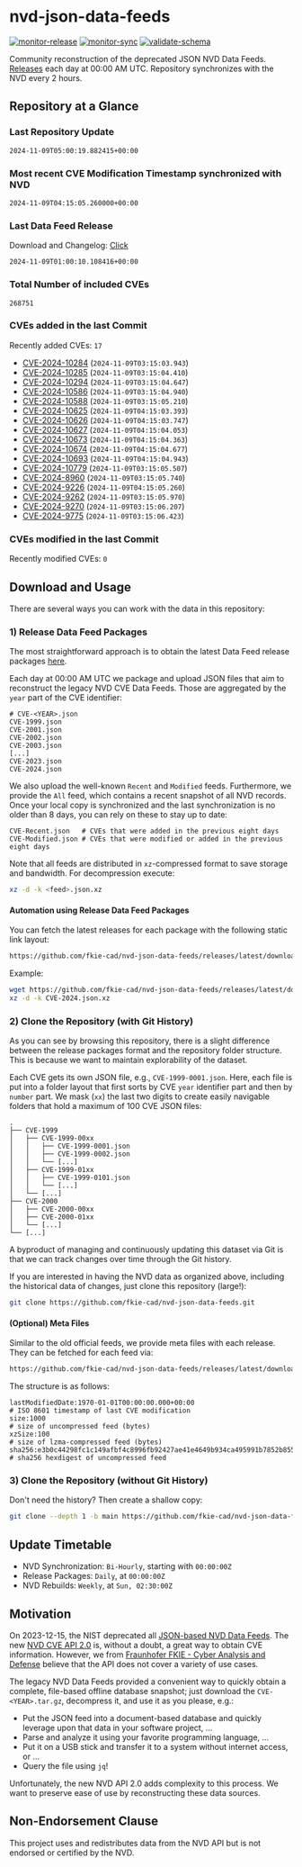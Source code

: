 # nvd-json-data-feeds

[![monitor-release](https://github.com/fkie-cad/nvd-json-data-feeds/actions/workflows/monitor_release.yml/badge.svg)](https://github.com/fkie-cad/nvd-json-data-feeds/actions/workflows/monitor_release.yml)
[![monitor-sync](https://github.com/fkie-cad/nvd-json-data-feeds/actions/workflows/monitor_sync.yml/badge.svg)](https://github.com/fkie-cad/nvd-json-data-feeds/actions/workflows/monitor_sync.yml)
[![validate-schema](https://github.com/fkie-cad/nvd-json-data-feeds/actions/workflows/validate_schema.yml/badge.svg)](https://github.com/fkie-cad/nvd-json-data-feeds/actions/workflows/validate_schema.yml)

Community reconstruction of the deprecated JSON NVD Data Feeds.
[Releases](https://github.com/fkie-cad/nvd-json-data-feeds/releases/latest) each day at 00:00 AM UTC.
Repository synchronizes with the NVD every 2 hours.

## Repository at a Glance

### Last Repository Update

```plain
2024-11-09T05:00:19.882415+00:00
```

### Most recent CVE Modification Timestamp synchronized with NVD

```plain
2024-11-09T04:15:05.260000+00:00
```

### Last Data Feed Release

Download and Changelog: [Click](https://github.com/fkie-cad/nvd-json-data-feeds/releases/latest)

```plain
2024-11-09T01:00:10.108416+00:00
```

### Total Number of included CVEs

```plain
268751
```

### CVEs added in the last Commit

Recently added CVEs: `17`

- [CVE-2024-10284](CVE-2024/CVE-2024-102xx/CVE-2024-10284.json) (`2024-11-09T03:15:03.943`)
- [CVE-2024-10285](CVE-2024/CVE-2024-102xx/CVE-2024-10285.json) (`2024-11-09T03:15:04.410`)
- [CVE-2024-10294](CVE-2024/CVE-2024-102xx/CVE-2024-10294.json) (`2024-11-09T03:15:04.647`)
- [CVE-2024-10586](CVE-2024/CVE-2024-105xx/CVE-2024-10586.json) (`2024-11-09T03:15:04.940`)
- [CVE-2024-10588](CVE-2024/CVE-2024-105xx/CVE-2024-10588.json) (`2024-11-09T03:15:05.210`)
- [CVE-2024-10625](CVE-2024/CVE-2024-106xx/CVE-2024-10625.json) (`2024-11-09T04:15:03.393`)
- [CVE-2024-10626](CVE-2024/CVE-2024-106xx/CVE-2024-10626.json) (`2024-11-09T04:15:03.747`)
- [CVE-2024-10627](CVE-2024/CVE-2024-106xx/CVE-2024-10627.json) (`2024-11-09T04:15:04.053`)
- [CVE-2024-10673](CVE-2024/CVE-2024-106xx/CVE-2024-10673.json) (`2024-11-09T04:15:04.363`)
- [CVE-2024-10674](CVE-2024/CVE-2024-106xx/CVE-2024-10674.json) (`2024-11-09T04:15:04.677`)
- [CVE-2024-10693](CVE-2024/CVE-2024-106xx/CVE-2024-10693.json) (`2024-11-09T04:15:04.943`)
- [CVE-2024-10779](CVE-2024/CVE-2024-107xx/CVE-2024-10779.json) (`2024-11-09T03:15:05.507`)
- [CVE-2024-8960](CVE-2024/CVE-2024-89xx/CVE-2024-8960.json) (`2024-11-09T03:15:05.740`)
- [CVE-2024-9226](CVE-2024/CVE-2024-92xx/CVE-2024-9226.json) (`2024-11-09T04:15:05.260`)
- [CVE-2024-9262](CVE-2024/CVE-2024-92xx/CVE-2024-9262.json) (`2024-11-09T03:15:05.970`)
- [CVE-2024-9270](CVE-2024/CVE-2024-92xx/CVE-2024-9270.json) (`2024-11-09T03:15:06.207`)
- [CVE-2024-9775](CVE-2024/CVE-2024-97xx/CVE-2024-9775.json) (`2024-11-09T03:15:06.423`)


### CVEs modified in the last Commit

Recently modified CVEs: `0`



## Download and Usage

There are several ways you can work with the data in this repository:

### 1) Release Data Feed Packages

The most straightforward approach is to obtain the latest Data Feed release packages [here](https://github.com/fkie-cad/nvd-json-data-feeds/releases/latest).

Each day at 00:00 AM UTC we package and upload JSON files that aim to reconstruct the legacy NVD CVE Data Feeds.
Those are aggregated by the `year` part of the CVE identifier:

```
# CVE-<YEAR>.json
CVE-1999.json
CVE-2001.json
CVE-2002.json
CVE-2003.json
[...]
CVE-2023.json
CVE-2024.json
```

We also upload the well-known `Recent` and `Modified` feeds.
Furthermore, we provide the `All` feed, which contains a recent snapshot of all NVD records.
Once your local copy is synchronized and the last synchronization is no older than 8 days, you can rely on these to stay up to date:

```plain
CVE-Recent.json   # CVEs that were added in the previous eight days
CVE-Modified.json # CVEs that were modified or added in the previous eight days
```

Note that all feeds are distributed in `xz`-compressed format to save storage and bandwidth.
For decompression execute:

```sh
xz -d -k <feed>.json.xz
```

#### Automation using Release Data Feed Packages

You can fetch the latest releases for each package with the following static link layout:

```sh
https://github.com/fkie-cad/nvd-json-data-feeds/releases/latest/download/CVE-<YEAR>.json.xz
```

Example:

```sh
wget https://github.com/fkie-cad/nvd-json-data-feeds/releases/latest/download/CVE-2024.json.xz
xz -d -k CVE-2024.json.xz
```

### 2) Clone the Repository (with Git History)

As you can see by browsing this repository, there is a slight difference between the release packages format and the repository folder structure.
This is because we want to maintain explorability of the dataset.

Each CVE gets its own JSON file, e.g., `CVE-1999-0001.json`.
Here, each file is put into a folder layout that first sorts by CVE `year` identifier part and then by `number` part.
We mask (`xx`) the last two digits to create easily navigable folders that hold a maximum of 100 CVE JSON files:

```plain
.
├── CVE-1999
│   ├── CVE-1999-00xx
│   │   ├── CVE-1999-0001.json
│   │   ├── CVE-1999-0002.json
│   │   └── [...]
│   ├── CVE-1999-01xx
│   │   ├── CVE-1999-0101.json
│   │   └── [...]
│   └── [...]
├── CVE-2000
│   ├── CVE-2000-00xx
│   ├── CVE-2000-01xx
│   └── [...]
└── [...]
```

A byproduct of managing and continuously updating this dataset via Git is that we can track changes over time through the Git history.

If you are interested in having the NVD data as organized above, including the historical data of changes, just clone this repository (large!):

```sh
git clone https://github.com/fkie-cad/nvd-json-data-feeds.git
```

#### (Optional) Meta Files

Similar to the old official feeds, we provide meta files with each release. They can be fetched for each feed via:

```sh
https://github.com/fkie-cad/nvd-json-data-feeds/releases/latest/download/CVE-<YEAR>.meta
```

The structure is as follows:

```plain
lastModifiedDate:1970-01-01T00:00:00.000+00:00                          # ISO 8601 timestamp of last CVE modification
size:1000                                                               # size of uncompressed feed (bytes)
xzSize:100                                                              # size of lzma-compressed feed (bytes)
sha256:e3b0c44298fc1c149afbf4c8996fb92427ae41e4649b934ca495991b7852b855 # sha256 hexdigest of uncompressed feed
```

### 3) Clone the Repository (without Git History)

Don't need the history? Then create a shallow copy:

```sh
git clone --depth 1 -b main https://github.com/fkie-cad/nvd-json-data-feeds.git
```


## Update Timetable

* NVD Synchronization: `Bi-Hourly`, starting with `00:00:00Z`
* Release Packages: `Daily`, at `00:00:00Z`
* NVD Rebuilds: `Weekly`, at `Sun, 02:30:00Z`


## Motivation

On 2023-12-15, the NIST deprecated all [JSON-based NVD Data Feeds](https://nvd.nist.gov/vuln/data-feeds#divRetirementBanner-1).
The new [NVD CVE API 2.0](https://nvd.nist.gov/developers/vulnerabilities) is, without a doubt, a great way to obtain CVE information.
However, we from [Fraunhofer FKIE - Cyber Analysis and Defense](https://www.fkie.fraunhofer.de/en/departments/cad.html) believe that the API does not cover a variety of use cases.

The legacy NVD Data Feeds provided a convenient way to quickly obtain a complete, file-based offline database snapshot; just download the `CVE-<YEAR>.tar.gz`, decompress it, and use it as you please, e.g.:

- Put the JSON feed into a document-based database and quickly leverage upon that data in your software project, ...
- Parse and analyze it using your favorite programming language, ...
- Put it on a USB stick and transfer it to a system without internet access, or ...
- Query the file using `jq`!

Unfortunately, the new NVD API 2.0 adds complexity to this process.
We want to preserve ease of use by reconstructing these data sources.

## Non-Endorsement Clause

This project uses and redistributes data from the NVD API but is not endorsed or certified by the NVD.